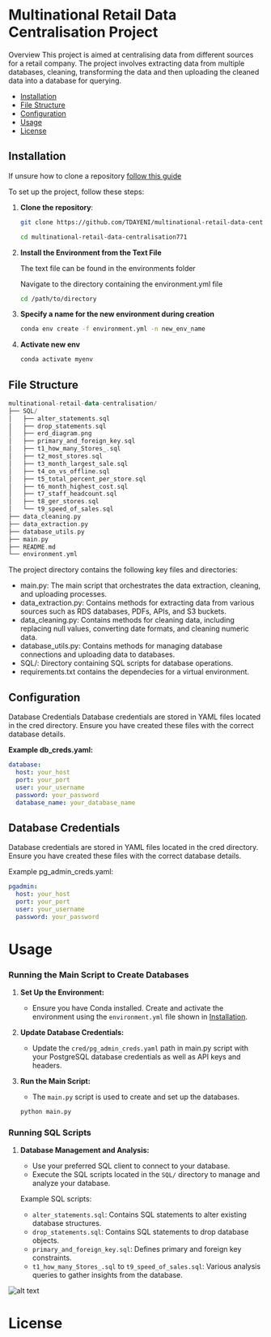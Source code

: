 # Multinational Retail Data Centralisation Project
Overview
This project is aimed at centralising data from different sources for a retail company. The project involves extracting data from multiple databases, cleaning, transforming the data and then uploading the cleaned data into a database for querying.

- [Installation](#installation)
- [File Structure](#file-structure)
- [Configuration](#configuration)
- [Usage](#usage)
- [License](#license)

## Installation
If unsure how to clone a repository 
 [follow this guide](https://docs.github.com/en/repositories/creating-and-managing-repositories/cloning-a-repository )

To set up the project, follow these steps:

1. **Clone the repository**:
   ```bash
   git clone https://github.com/TDAYENI/multinational-retail-data-centralisation771.git

   cd multinational-retail-data-centralisation771

2. **Install the Environment from the Text File**
    
    The text file can be found in the environments folder

    Navigate to the directory containing the environment.yml file
    ```bash
    cd /path/to/directory
    ````
    
3. **Specify a name for the new environment during creation**
    ````bash
    conda env create -f environment.yml -n new_env_name
4. **Activate new env**
    ````bash
    conda activate myenv
    ````

## File Structure

````kotlin 
multinational-retail-data-centralisation/
├── SQL/
│   ├── alter_statements.sql
│   ├── drop_statements.sql
│   ├── erd_diagram.png
│   ├── primary_and_foreign_key.sql
│   ├── t1_how_many_Stores_.sql
│   ├── t2_most_stores.sql
│   ├── t3_month_largest_sale.sql
│   ├── t4_on_vs_offline.sql
│   ├── t5_total_percent_per_store.sql
│   ├── t6_month_highest_cost.sql
│   ├── t7_staff_headcount.sql
│   ├── t8_ger_stores.sql
│   └── t9_speed_of_sales.sql
├── data_cleaning.py
├── data_extraction.py
├── database_utils.py
├── main.py
├── README.md
└── environment.yml
````

The project directory contains the following key files and directories:

* main.py: The main script that orchestrates the data extraction, cleaning, and uploading processes.
* data_extraction.py: Contains methods for extracting data from various sources such as RDS databases, PDFs, APIs, and S3 buckets.
* data_cleaning.py: Contains methods for cleaning data, including replacing null values, converting date formats, and cleaning numeric data.
* database_utils.py: Contains methods for managing database connections and uploading data to databases.
* SQL/: Directory containing SQL scripts for database operations.
* requirements.txt contains the dependecies for a virtual environment.


## Configuration
Database Credentials
Database credentials are stored in YAML files located in the cred directory. Ensure you have created these files with the correct database details.

**Example db_creds.yaml:**
```yaml
database:
  host: your_host
  port: your_port
  user: your_username
  password: your_password
  database_name: your_database_name
````
## Database Credentials
Database credentials are stored in YAML files located in the cred directory. Ensure you have created these files with the correct database details.

Example pg_admin_creds.yaml:
````yaml
pgadmin:
  host: your_host
  port: your_port
  user: your_username
  password: your_password
````

# Usage 

### Running the Main Script to Create Databases

1. **Set Up the Environment:**
    - Ensure you have Conda installed. Create and activate the environment using the `environment.yml` file shown in [Installation](#installation).


2. **Update Database Credentials:**
    - Update the `cred/pg_admin_creds.yaml` path in main.py script with your PostgreSQL database credentials as well as API keys and headers.

3. **Run the Main Script:**
    - The `main.py` script is used to create and set up the databases.
    ```sh
    python main.py
    ```

### Running SQL Scripts

1. **Database Management and Analysis:**
    - Use your preferred SQL client to connect to your database.
    - Execute the SQL scripts located in the `SQL/` directory to manage and analyze your database.

    Example SQL scripts:
    - `alter_statements.sql`: Contains SQL statements to alter existing database structures.
    - `drop_statements.sql`: Contains SQL statements to drop database objects.
    - `primary_and_foreign_key.sql`: Defines primary and foreign key constraints.
    - `t1_how_many_Stores_.sql` to `t9_speed_of_sales.sql`: Various analysis queries to gather insights from the database.

![alt text](SQL/erd_diagram.png)


# License
